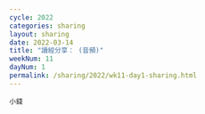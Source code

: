 ```yaml
---
cycle: 2022
categories: sharing
layout: sharing
date: 2022-03-14
title: "讀經分享： (音頻)"
weekNum: 11
dayNum: 1
permalink: /sharing/2022/wk11-day1-sharing.html
---
```


[](https://eccseattle.github.io/media/sharing/2022/wk011/2022-03-14-bin.m4a)

`小錢`
